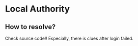 # Local Authority

## How to resolve?

Check source code!!
Especially, there is clues after login failed.